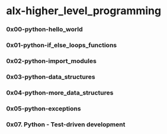 # alx-higher_level_programming
### 0x00-python-hello_world
### 0x01-python-if_else_loops_functions
### 0x02-python-import_modules
### 0x03-python-data_structures
### 0x04-python-more_data_structures
### 0x05-python-exceptions
### 0x07. Python - Test-driven development
